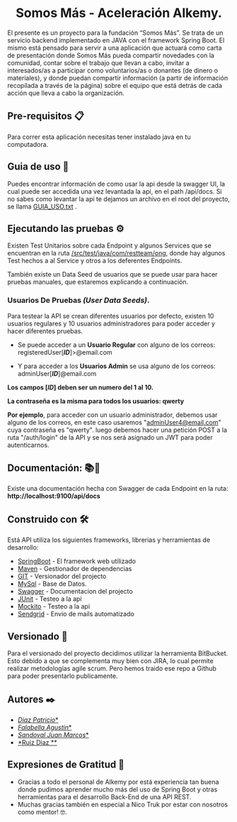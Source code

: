 <div align="center">
  <h1>Somos Más - Aceleración Alkemy.</h1>
</div>
El presente es un proyecto para la fundación “Somos Más”. Se trata de un servicio backend implementado en JAVA con el framework Spring Boot. El mismo está pensado para servir a una aplicación que actuará como carta de presentación donde Somos Más pueda compartir novedades con la comunidad, contar sobre el trabajo que llevan a cabo, invitar a interesados/as a participar como voluntarios/as o donantes (de dinero o materiales), y donde puedan compartir información (a partir de información recopilada a través de la página) sobre el equipo que está detrás de cada acción que lleva a cabo la organización.

## Pre-requisitos 📋

Para correr esta aplicación necesitas tener instalado java en tu computadora.

## Guia de uso 📖

Puedes encontrar información de como usar la api desde la swagger UI, la cual puede ser accedida una vez levantada la api, en el path /api/docs. Si no sabes como levantar la api te dejamos un archivo en el root del proyecto, se llama [GUIA_USO.txt](GUIA_USO.txt) .

## Ejecutando las pruebas ⚙️

Existen Test Unitarios sobre cada Endpoint y algunos Services que se encuentran en la ruta [/src/test/java/com/restteam/ong](src/test/java/com/restteam/ong), donde hay algunos Test hechos a al Service y otros a los deferentes Endpoints.

También existe un Data Seed de usuarios que se puede usar para hacer pruebas manuales, que estaremos explicando a continuación.

### Usuarios De Pruebas *(User Data Seeds)*.

Para testear la API se crean diferentes usuarios por defecto, existen 10 usuarios regulares y 10 usuarios administradores para poder acceder y hacer diferentes pruebas.

* Se puede acceder a un **Usuario Regular** con alguno de los correos: registeredUser[***ID***]>@email.com

* Y para acceder a los **Usuarios Admin** se usa alguno de los correos: adminUser[***ID***]@email.com

**Los campos [*ID*] deben ser un numero del 1 al 10.**

**La contraseña es la misma para todos los usuarios: qwerty**

**Por ejemplo**, para acceder con un usuario administrador, debemos usar alguno de los correos, en este caso usaremos "adminUser4@email.com" cuya contraseña es "qwerty".
luego debemos hacer una petición POST a la ruta "/auth/login" de la API y se nos será asignado un JWT para poder autenticarnos.

## Documentación: 📚📖

Existe una documentación hecha con Swagger de cada Endpoint en la ruta: **http://localhost:9100/api/docs**

## Construido con 🛠️

Está API utiliza los siguientes frameworks, librerias y herramientas de desarrollo:

* [SpringBoot](https://spring.io/) - El framework web utilizado
* [Maven](https://maven.apache.org/) - Gestionador de dependencias
* [GIT](https://git-scm.com/) - Versionador del projecto
* [MySql](https://www.mysql.com/) - Base de Datos.
* [Swagger](https://swagger.io/) - Documentacion del projecto
* [JUnit](https://junit.org/junit5/) - Testeo a la api
* [Mockito](https://site.mockito.org/) - Testeo a la api
* [Sendgrid](https://sendgrid.com/) - Envio de mails automatizado

## Versionado 📌

Para el versionado del proyecto decidimos utilizar la herramienta BitBucket. Esto debido a que se complementa muy bien con JIRA, lo cual permite realizar metodologías agile scrum. Pero hemos traido ese repo a Github para poder presentarlo publicamente.

## Autores ✒️

* [*Diaz Patricio**](https://github.com/patriciodanielDiaz)
* [*Falabella Agustin**](https://github.com/AgustinFalabella)
* [*Sandoval Juan Marcos**](https://github.com/juanmarcossandoval)
* [*Ruiz Diaz **](https://github.com/patriciodanielDiaz)


## Expresiones de Gratitud 🎁

* Gracias a todo el personal de Alkemy por está experiencia tan buena donde pudimos aprender mucho más del uso de Spring Boot y otras herramientas para el desarrollo Back-End de una API REST.
* Muchas gracias también en especial a Nico Truk por estar con nosotros como mentor! 🤓.
